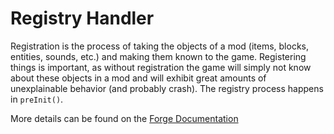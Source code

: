 # Registry Handler
Registration is the process of taking the objects of a mod (items, blocks, entities, sounds, etc.) and making them known to the game. Registering things is important, as without registration the game will simply not know about these objects in a mod and will exhibit great amounts of unexplainable behavior (and probably crash). The registry process happens in `preInit()`.

More details can be found on the [Forge Documentation](https://mcforge.readthedocs.io/en/1.12.x/concepts/registries/)

